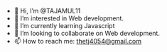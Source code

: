 - 👋 Hi, I’m @TAJAMUL11
- 👀 I’m interested in Web development.
- 🌱 I’m currently learning Javascript
- 💞️ I’m looking to collaborate on Web development.
- 📫 How to reach me: thetj4054@gmail.com
